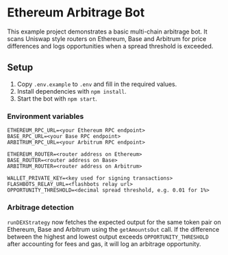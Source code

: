 # Ethereum Arbitrage Bot

This example project demonstrates a basic multi-chain arbitrage bot. It scans
Uniswap style routers on Ethereum, Base and Arbitrum for price differences and
logs opportunities when a spread threshold is exceeded.

## Setup

1. Copy `.env.example` to `.env` and fill in the required values.
2. Install dependencies with `npm install`.
3. Start the bot with `npm start`.

### Environment variables

```
ETHEREUM_RPC_URL=<your Ethereum RPC endpoint>
BASE_RPC_URL=<your Base RPC endpoint>
ARBITRUM_RPC_URL=<your Arbitrum RPC endpoint>

ETHEREUM_ROUTER=<router address on Ethereum>
BASE_ROUTER=<router address on Base>
ARBITRUM_ROUTER=<router address on Arbitrum>

WALLET_PRIVATE_KEY=<key used for signing transactions>
FLASHBOTS_RELAY_URL=<flashbots relay url>
OPPORTUNITY_THRESHOLD=<decimal spread threshold, e.g. 0.01 for 1%>
```

### Arbitrage detection

`runDEXStrategy` now fetches the expected output for the same token pair on
Ethereum, Base and Arbitrum using the `getAmountsOut` call. If the difference
between the highest and lowest output exceeds `OPPORTUNITY_THRESHOLD` after
accounting for fees and gas, it will log an arbitrage opportunity.
